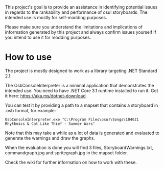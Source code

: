 This project's goal is to provide an assistance in identifying potential issues in regards to the rankability and performance of osu! storyboards. The intended use is mostly for self-modding purposes.

Please make sure you understand the limitations and implications of information generated by this project and always confirm issues yourself if you intend to use it for modding purposes.

# How to use
The project is mostly designed to work as a library targeting .NET Standard 2.1.

The OsbConsoleInterpreter is a minimal application that demonstrates the intended use. You need to have .NET Core 3.1 runtime installed to run it. 
Get it here: https://aka.ms/dotnet-download

You can test it by providing a path to a mapset that contains a storyboard in .osb format, for example:
```
OsbConsoleInterpreter.exe "C:\Program Files\osu!\Songs\104621 Rhythmics & Cat Like Thief - Summer Wars"
```
Note that this may take a while as a lot of data is generated and evaluated to generate the warnings and draw the graphs.

When the evaluation is done you will find 3 files, StoryboardWarnings.txt, commandgraph.jpg and spritegraph.jpg in the mapset folder.

Check the wiki for further information on how to work with these.
